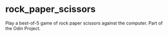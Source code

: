 # rock_paper_scissors

Play a best-of-5 game of rock paper scissors against the computer. Part of the Odin Project.
